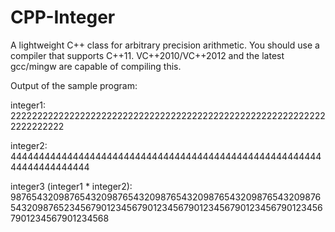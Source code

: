 CPP-Integer
===========

A lightweight C++ class for arbitrary precision arithmetic. You should use a compiler that supports C++11. VC++2010/VC++2012 and the latest gcc/mingw are capable of compiling this.

Output of the sample program:

integer1: 222222222222222222222222222222222222222222222222222222222222222222222

integer2: 444444444444444444444444444444444444444444444444444444444444444444444

integer3 (integer1 * integer2): 98765432098765432098765432098765432098765432098765432098765432098765234567901234567901234567901234567901234567901234567901234567901234568